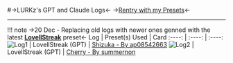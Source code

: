 #->LURKz's GPT and Claude Logs<-
->[Rentry with my Presets](https://rentry.org/LurkzyDurkzyBurkzy/)<-
***
!!! note
	->20 Dec - Replacing old logs with newer ones genned with the latest [**LovellStreak**](https://rentry.org/LurkzyDurkzyBurkzy#presets) preset<-
Log | Preset(s) Used | Card
:----: | :----: | :----:
![Log1](https://files.catbox.moe/307n5y.png) | LovellStreak (GPT) | [Shizuka - By ap08542663](https://chub.ai/characters/ap08542663/shizuka-af6bd99b)
![Log2](https://files.catbox.moe/h2tyv7.png) | LovellStreak (GPT) | [Cherry - By summernon](https://www.chub.ai/characters/summernon/cherry-a1398594)